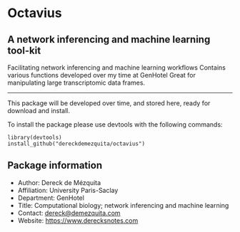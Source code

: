 # Octavius
## A network inferencing and machine learning tool-kit

Facilitating network inferencing and machine learning workflows
Contains various functions developed over my time at GenHotel
Great for manipulating large transcriptomic data frames.

___

This package will be developed over time, and stored here, ready for download and install.

To install the package please use devtools with the following commands:

```
library(devtools)
install_github("dereckdemezquita/octavius")
```

## Package information
* Author: Dereck de Mézquita
* Affiliation: University Paris-Saclay
* Department: GenHotel
* Title: Computational biology; network inferencing and machine learning
* Contact: <dereck@demezquita.com>
* Website: <https://www.derecksnotes.com>
